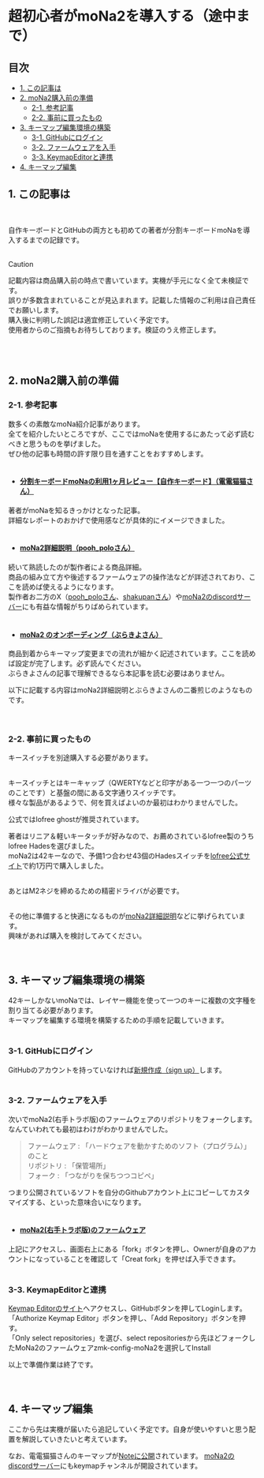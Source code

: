 # 超初心者がmoNa2を導入する（途中まで）

## 目次
  - [1. この記事は](#1-この記事は)
  - [2. moNa2購入前の準備](#2-moNa2購入前の準備)
    - [2-1. 参考記事](#2-1-参考記事)
    - [2-2. 事前に買ったもの](#2-2-事前に買ったもの)
  - [3. キーマップ編集環境の構築](#3-キーマップ編集環境の構築)
    - [3-1. GitHubにログイン](#3-1-GitHubにログイン)
    - [3-2. ファームウェアを入手](#3-2-ファームウェアを入手)
    - [3-3. KeymapEditorと連携](#3-3-KeymapEditorと連携)
  - [4. キーマップ編集](#4-キーマップ編集)


## 1. この記事は
<br>

自作キーボードとGitHubの両方とも初めての著者が分割キーボードmoNaを導入するまでの記録です。  
<br>

> [!CAUTION]
> 記載内容は商品購入前の時点で書いています。実機が手元になく全て未検証です。  
> 誤りが多数含まれていることが見込まれます。記載した情報のご利用は自己責任でお願いします。  
> 購入後に判明した誤記は適宜修正していく予定です。  
> 使用者からのご指摘もお待ちしております。検証のうえ修正します。  
<br>
<br>

## 2. moNa2購入前の準備

### 2-1. 参考記事

数多くの素敵なmoNa紹介記事があります。  
全てを紹介したいところですが、ここではmoNaを使用するにあたって必ず読むべきと思うものを挙げました。  
ぜひ他の記事も時間の許す限り目を通すことをおすすめします。  
<br>

- #### [分割キーボードmoNaの利用1ヶ月レビュー【自作キーボード】（電電猫猫さん）](https://note.com/electrical_cat/n/n4fbec3582384)
著者がmoNaを知るきっかけとなった記事。  
詳細なレポートのおかげで使用感などが具体的にイメージできました。  
<br>

- #### [moNa2詳細説明（pooh_poloさん）](https://github.com/sayu-hub/zmk-config-moNa2)
続いて熟読したのが製作者による商品詳細。  
商品の組み立て方や後述するファームウェアの操作法などが詳述されており、ここを読めば使えるようになります。  
製作者お二方のX（[pooh_poloさん](https://x.com/Pooh_pol0)、[shakupanさん](https://x.com/shakupan_/)）や[moNa2のdiscordサーバー](https://discord.gg/kJjDBDHGer)にも有益な情報がちりばめられています。  
<br>

- #### [moNa2 のオンボーディング（ぶらきよさん）](https://github.com/sayu-hub/zmk-config-moNa2/blob/main/docs/on-boarding.md)
商品到着からキーマップ変更までの流れが細かく記述されています。ここを読めば設定が完了します。必ず読んでください。  
ぶらきよさんの記事で理解できるなら本記事を読む必要はありません。  

以下に記載する内容はmoNa2詳細説明とぶらきよさんの二番煎じのようなものです。  
<br>
<br>

### 2-2. 事前に買ったもの

キースイッチを別途購入する必要があります。  
<br>

キースイッチとはキーキャップ（QWERTYなどと印字がある一つ一つのパーツのことです）と基盤の間にある文字通りスイッチです。  
様々な製品があるようで、何を買えばよいのか最初はわかりませんでした。  

公式ではlofree ghostが推奨されています。  

著者はリニア＆軽いキータッチが好みなので、お薦めされているlofree製のうちlofree Hadesを選びました。  
moNa2は42キーなので、予備1つ合わせ43個のHadesスイッチを[lofree公式サイト](https://lofree.co.jp/products/hades-low-profile-pom-switches)で約1万円で購入しました。  
<br>

あとはM2ネジを締めるための精密ドライバが必要です。  
<br>

その他に準備すると快適になるものが[moNa2詳細説明](https://github.com/sayu-hub/zmk-config-moNa2)などに挙げられています。  
興味があれば購入を検討してみてください。  
<br>
<br>

## 3. キーマップ編集環境の構築
42キーしかないmoNaでは、レイヤー機能を使って一つのキーに複数の文字種を割り当てる必要があります。  
キーマップを編集する環境を構築するための手順を記載していきます。  
<br>

### 3-1. GitHubにログイン
GitHubのアカウントを持っていなければ[新規作成（sign up）](https://github.com/)します。  
<br>

### 3-2. ファームウェアを入手
次いでmoNa2(右手トラボ版)のファームウェアのリポジトリをフォークします。なんていわれても最初はわけがわかりませんでした。  
> ファームウェア : 「ハードウェアを動かすためのソフト（プログラム）」のこと  
> リポジトリ : 「保管場所」  
> フォーク : 「つながりを保ちつつコピペ」  

つまり公開されているソフトを自分のGithubアカウント上にコピーしてカスタマイズする、といった意味合いになります。  
<br>

- #### [moNa2(右手トラボ版)のファームウェア](https://github.com/sayu-hub/zmk-config-moNa2)

上記にアクセスし、画面右上にある「fork」ボタンを押し、Ownerが自身のアカウントになっていることを確認して「Creat fork」を押せば入手できます。  
<br>

### 3-3. KeymapEditorと連携
[Keymap Editorのサイト](https://nickcoutsos.github.io/keymap-editor/)へアクセスし、GitHubボタンを押してLoginします。  
「Authorize Keymap Editor」ボタンを押し、「Add Repository」ボタンを押す。  
「Only select repositories」を選び、select repositoriesから先ほどフォークしたMoNa2のファームウェアzmk-config-moNa2を選択してInstall  

以上で準備作業は終了です。  
<br>
<br>

## 4. キーマップ編集
ここから先は実機が届いたら追記していく予定です。自身が使いやすいと思う配置を解説していきたいと考えています。  

なお、電電猫猫さんのキーマップが[Noteに公開](https://note.com/electrical_cat/n/n4fbec3582384)されています。
[moNa2のdiscordサーバー](https://discord.gg/kJjDBDHGer)にもkeymapチャンネルが開設されています。

